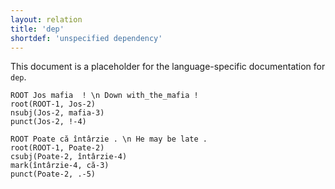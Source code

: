 ```yaml
---
layout: relation
title: 'dep'
shortdef: 'unspecified dependency'
---
```


This document is a placeholder for the language-specific documentation
for `dep`.


~~~ sdparse
ROOT Jos mafia  ! \n Down with_the_mafia ! 
root(ROOT-1, Jos-2)
nsubj(Jos-2, mafia-3)
punct(Jos-2, !-4)
~~~

~~~ sdparse
ROOT Poate că întârzie . \n He may be late .
root(ROOT-1, Poate-2)
csubj(Poate-2, întârzie-4)
mark(întârzie-4, că-3)
punct(Poate-2, .-5)
~~~
